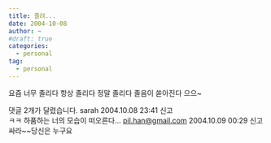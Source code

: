 ```yaml
---
title: 졸려...
date: 2004-10-08
author: ~
#draft: true
categories:
  - personal
tag:
  - personal
---
```




요즘 너무 졸리다
항상 졸리다
정말 졸리다
졸음이 쏟아진다
으으~


 댓글  2개가 달렸습니다.
 sarah 2004.10.08 23:41 신고   
ㅋㅋ 하품하는 너의 모습이 떠오른다...
 pil.han@gmail.com 2004.10.09 00:29 신고   
싸라~~당신은 누구요




